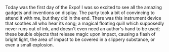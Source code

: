 Today was the first day of the Expo! I was so excited to see all the amazing gadgets and inventions on display. The party took a bit of convincing to attend it with me, but they did in the end. There was this instrument device that soothes all who hear its song; a magical floating quill which supposedly never runs out of ink, and doesn't even need an author's hand to be used; these bauble objects that release magic upon impact, causing a flash of bright light, the area of impact to be covered in a slippery substance, or even a small explosion. 